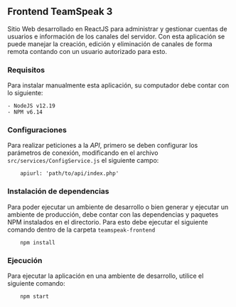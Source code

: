 
## Frontend TeamSpeak 3 

Sitio Web desarrollado en ReactJS para administrar y gestionar cuentas de usuarios e información de los canales del servidor. Con esta aplicación se puede manejar la creación, edición y eliminación de canales de forma remota contando con un usuario autorizado para esto.

### Requisitos

Para instalar manualmente esta aplicación, su computador debe contar con lo siguiente:

	- NodeJS v12.19
	- NPM v6.14

### Configuraciones

Para realizar peticiones a la *API*, primero se deben configurar los parámetros de conexión, modificando en el archivo `src/services/ConfigService.js` el siguiente campo:
```
    apiurl: 'path/to/api/index.php'
```
### Instalación de dependencias

Para poder ejecutar un ambiente de desarrollo o bien generar y ejecutar un ambiente de producción, debe contar con las dependencias y paquetes NPM instalados en el directorio. Para esto debe ejecutar el siguiente comando dentro de la carpeta `teamspeak-frontend`

```
    npm install
```

### Ejecución

Para ejecutar la aplicación en una ambiente de desarrollo, utilice el siguiente comando:

```  
    npm start
```



